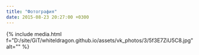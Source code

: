 ```yaml
---
title: "Фотография"
date: 2015-08-23 20:27:00 +0300
---
```



{% include media.html f="D:/site/GiT/whiteldragon.github.io/assets/vk_photos/3/5f3E7ZiU5C8.jpg" alt="" %}
